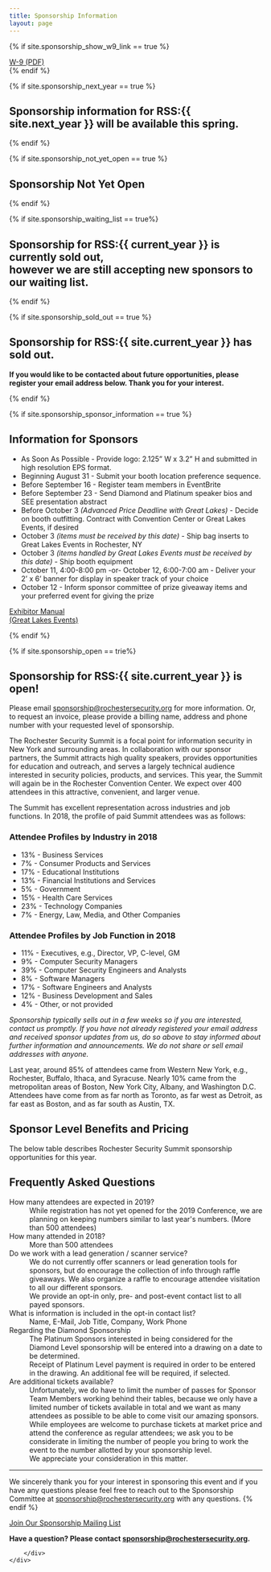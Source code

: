 ```yaml
---
title: Sponsorship Information
layout: page
---
```

{% if site.sponsorship_show_w9_link == true %}
<div class="mt-5 mb-5 text-center"><a class="btn btn-lg btn-primary" href="/files/w9.pdf">W-9 (PDF)</a></div>
{% endif %}

{% if site.sponsorship_next_year == true %}
<h2 class="text-center">Sponsorship information for RSS:{{ site.next_year }} will be available this spring.</h2>
{% endif %}

{% if site.sponsorship_not_yet_open == true %}
<h2 class="text-center">Sponsorship Not Yet Open</h2>
{% endif %}

{% if site.sponsorship_waiting_list == true%}
<h2 class="text-center">Sponsorship for RSS:{{ current_year }} is currently sold out,<br>however we are still accepting new sponsors to our waiting list.</h2>
{% endif %}

{% if site.sponsorship_sold_out == true %}
<h2 class="text-center">Sponsorship for RSS:{{ site.current_year }} has sold out.</h2>

<p class="text-center mt-5 mb-5"><strong>If you would like to be contacted about future opportunities, please register your email address below. Thank you for your interest.</strong></p>
{% endif %}

{% if site.sponsorship_sponsor_information == true %}
## Information for Sponsors

* As Soon As Possible - Provide logo: 2.125” W x 3.2” H and submitted in high resolution EPS format.
* Beginning August 31 - Submit your booth location preference sequence.
* Before September 16 - Register team members in EventBrite
* Before September 23 - Send Diamond and Platinum speaker bios and SEE presentation abstract
* Before October 3 *(Advanced Price Deadline with Great Lakes)* - Decide on booth outfitting. Contract with Convention Center or Great Lakes Events, if desired
* October 3 *(items must be received by this date)* - Ship bag inserts to Great Lakes Events in Rochester, NY
* October 3 *(items handled by Great Lakes Events must be received by this date)* - Ship booth equipment
* October 11, 4:00-8:00 pm -or- October 12, 6:00-7:00 am - Deliver your 2’ x 6’ banner for display in speaker track of your choice
* October 12 - Inform sponsor committee of prize giveaway items and your preferred event for giving the prize

<p class="text-center mt-5 mb-5"><a class="btn btn-lg btn-primary" href="files/Rochester-Security-Summit-Exhibitor-Manual.pdf">Exhibitor Manual<br />(Great Lakes Events)</a></p>
{% endif %}


{% if site.sponsorship_open  == trie%}
## Sponsorship for RSS:{{ site.current_year }} is open!

Please email [sponsorship@rochestersecurity.org](mailto:sponsorship@rochestersecurity.org) for more information. Or, to request an invoice, please provide a billing name, address and phone number with your requested level of sponsorship.

The Rochester Security Summit is a focal point for information security in New York and surrounding areas. In collaboration with our sponsor partners, the Summit attracts high quality speakers, provides opportunities for education and outreach, and serves a largely technical audience interested in security policies, products, and services. This year, the Summit will again be in the Rochester Convention Center. We expect over 400 attendees in this attractive, convenient, and larger venue.

The Summit has excellent representation across industries and job functions. In 2018, the profile of paid Summit attendees was as follows:

### Attendee Profiles by Industry in 2018

* 13% - Business Services
* 7% - Consumer Products and Services
* 17% - Educational Institutions
* 13% - Financial Institutions and Services
* 5% - Government
* 15% - Health Care Services
* 23% - Technology Companies
* 7% - Energy, Law, Media, and Other Companies
					
### Attendee Profiles by Job Function in 2018</h4>

* 11% - Executives, e.g., Director, VP, C-level, GM
* 9% - Computer Security Managers
* 39% - Computer Security Engineers and Analysts
* 8% - Software Managers
* 17% - Software Engineers and Analysts
* 12% - Business Development and Sales
* 4% - Other, or not provided
				
*Sponsorship typically sells out in a few weeks so if you are interested, contact us promptly. If you have not already registered your email address and received sponsor updates from us, do so above to stay informed about further information and announcements. We do not share or sell email addresses with anyone.*

Last year, around 85% of attendees came from Western New York, e.g., Rochester, Buffalo, Ithaca, and Syracuse. Nearly 10% came from the metropolitan areas of Boston, New York City, Albany, and Washington D.C. Attendees have come from as far north as Toronto, as far west as Detroit, as far east as Boston, and as far south as Austin, TX.
	
## Sponsor Level Benefits and Pricing

The below table describes Rochester Security Summit sponsorship opportunities for this year.

## Frequently Asked Questions

<dl>
  <dt>How many attendees are expected in 2019?</dt>
  <dd class="mb-5">While registration has not yet opened for the 2019 Conference, we are planning on keeping numbers similar to last year's numbers. (More than 500 attendees)</dd>

  <dt>How many attended in 2018?</dt>
  <dd class="mb-5">More than 500 attendees</dd>

  <dt>Do we work with a lead generation / scanner service?</dt>
  <dd class="mb-5">We do not currently offer scanners or lead generation tools for sponsors, but do encourage the collection of info through raffle giveaways. We also organize a raffle to encourage attendee visitation to all our different sponsors.<br />
  We provide an opt-in only, pre- and post-event contact list to all payed sponsors.</dd>

  <dt>What is information is included in the opt-in contact list?</dt>
  <dd class="mb-5">Name, E-Mail, Job Title, Company, Work Phone</dd>

  <dt>Regarding the Diamond Sponsorship</dt>
  <dd class="mb-5">The Platinum Sponsors interested in being considered for the Diamond Level sponsorship will be entered into a drawing on a date to be determined.<br />
  Receipt of Platinum Level payment is required in order to be entered in the drawing. An additional fee will be required, if selected.</dd>

  <dt>Are additional tickets available?</dt>
  <dd class="mb-5">Unfortunately, we do have to limit the number of passes for Sponsor Team Members working behind their tables, because we only have a limited number of tickets available in total and we want as many attendees as possible to be able to come visit our amazing sponsors.<br />
  While employees are welcome to purchase tickets at market price and attend the conference as regular attendees; we ask you to be considerate in limiting the number of people you bring to work the event to the number allotted by your sponsorship level.<br />
  We appreciate your consideration in this matter.</dd>
</dl>

<hr />

We sincerely thank you for your interest in sponsoring this event and if you have any questions please feel free to reach out to the Sponsorship Committee at [sponsorship@rochestersecurity.org](mailto:sponsorship@rochestersecurity.org) with any questions.
{% endif %}



<div class="text-center mt-5 mb-5">
<div class="mt-5 mb-5 text-center"><a class="btn btn-primary btn-lg" href="/sponsor-mailing-list">Join Our Sponsorship Mailing List</a></div>

**Have a question? Please contact [sponsorship@rochestersecurity.org](mailto:sponsorship@rochestersecurity.org).**

</div>

		</div>
	</div>
</div>